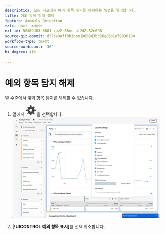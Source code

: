 ```yaml
---
description: 모든 지표에서 예외 항목 탐지를 해제하는 방법을 알아봅니다.
title: 예외 항목 탐지 해제
feature: Anomaly Detection
role: User, Admin
exl-id: 58689d03-6801-4be2-88ec-af2d2c82e098
source-git-commit: d37fa0aff0b1bbe196b943bc26e86b1e79936184
workflow-type: tm+mt
source-wordcount: '36'
ht-degree: 11%

---
```


# 예외 항목 탐지 해제

열 수준에서 예외 항목 탐지를 해제할 수 있습니다.

1. 열에서 ![설정](/help/assets/icons/Setting.svg)을 선택합니다.
   ![](assets/turn-off-anomalies.png)

1. **[!UICONTROL 예외 항목 표시]**&#x200B;를 선택 취소합니다.


